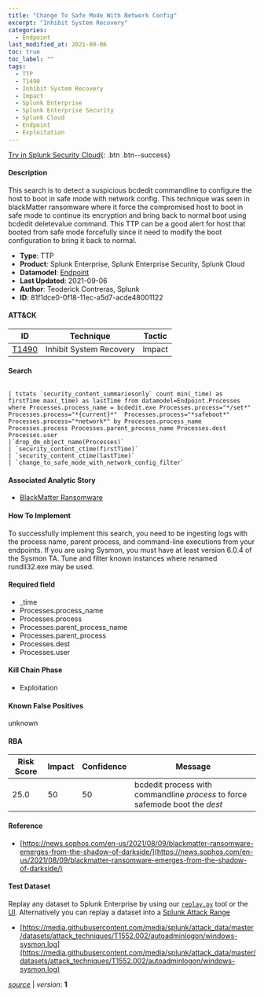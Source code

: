 ```yaml
---
title: "Change To Safe Mode With Network Config"
excerpt: "Inhibit System Recovery"
categories:
  - Endpoint
last_modified_at: 2021-09-06
toc: true
toc_label: ""
tags:
  - TTP
  - T1490
  - Inhibit System Recovery
  - Impact
  - Splunk Enterprise
  - Splunk Enterprise Security
  - Splunk Cloud
  - Endpoint
  - Exploitation
---
```




[Try in Splunk Security Cloud](https://www.splunk.com/en_us/cyber-security.html){: .btn .btn--success}

#### Description

This search is to detect a suspicious bcdedit commandline to configure the host to boot in safe mode with network config. This technique was seen in blackMatter ransomware where it force the compromised host to boot in safe mode to continue its encryption and bring back to normal boot using bcdedit deletevalue command. This TTP can be a good alert for host that booted from safe mode forcefully since it need to modify the boot configuration to bring it back to normal.

- **Type**: TTP
- **Product**: Splunk Enterprise, Splunk Enterprise Security, Splunk Cloud
- **Datamodel**: [Endpoint](https://docs.splunk.com/Documentation/CIM/latest/User/Endpoint)
- **Last Updated**: 2021-09-06
- **Author**: Teoderick Contreras, Splunk
- **ID**: 81f1dce0-0f18-11ec-a5d7-acde48001122


#### ATT&CK

| ID          | Technique   | Tactic         |
| ----------- | ----------- | -------------- |
| [T1490](https://attack.mitre.org/techniques/T1490/) | Inhibit System Recovery | Impact |



#### Search

```

| tstats `security_content_summariesonly` count min(_time) as firstTime max(_time) as lastTime from datamodel=Endpoint.Processes where Processes.process_name = bcdedit.exe Processes.process="*/set*" Processes.process="*{current}*"  Processes.process="*safeboot*" Processes.process="*network*" by Processes.process_name Processes.process Processes.parent_process_name Processes.dest Processes.user 
|`drop_dm_object_name(Processes)` 
| `security_content_ctime(firstTime)` 
| `security_content_ctime(lastTime)` 
| `change_to_safe_mode_with_network_config_filter`
```

#### Associated Analytic Story
* [BlackMatter Ransomware](/stories/blackmatter_ransomware)


#### How To Implement
To successfully implement this search, you need to be ingesting logs with the process name, parent process, and command-line executions from your endpoints. If you are using Sysmon, you must have at least version 6.0.4 of the Sysmon TA. Tune and filter known instances where renamed rundll32.exe may be used.

#### Required field
* _time
* Processes.process_name
* Processes.process
* Processes.parent_process_name
* Processes.parent_process
* Processes.dest
* Processes.user


#### Kill Chain Phase
* Exploitation


#### Known False Positives
unknown


#### RBA

| Risk Score  | Impact      | Confidence   | Message      |
| ----------- | ----------- |--------------|--------------|
| 25.0 | 50 | 50 | bcdedit process with commandline $process$ to force safemode boot the $dest$ |





#### Reference

* [https://news.sophos.com/en-us/2021/08/09/blackmatter-ransomware-emerges-from-the-shadow-of-darkside/](https://news.sophos.com/en-us/2021/08/09/blackmatter-ransomware-emerges-from-the-shadow-of-darkside/)



#### Test Dataset
Replay any dataset to Splunk Enterprise by using our [`replay.py`](https://github.com/splunk/attack_data#using-replaypy) tool or the [UI](https://github.com/splunk/attack_data#using-ui).
Alternatively you can replay a dataset into a [Splunk Attack Range](https://github.com/splunk/attack_range#replay-dumps-into-attack-range-splunk-server)

* [https://media.githubusercontent.com/media/splunk/attack_data/master/datasets/attack_techniques/T1552.002/autoadminlogon/windows-sysmon.log](https://media.githubusercontent.com/media/splunk/attack_data/master/datasets/attack_techniques/T1552.002/autoadminlogon/windows-sysmon.log)



[*source*](https://github.com/splunk/security_content/tree/develop/detections/endpoint/change_to_safe_mode_with_network_config.yml) \| *version*: **1**